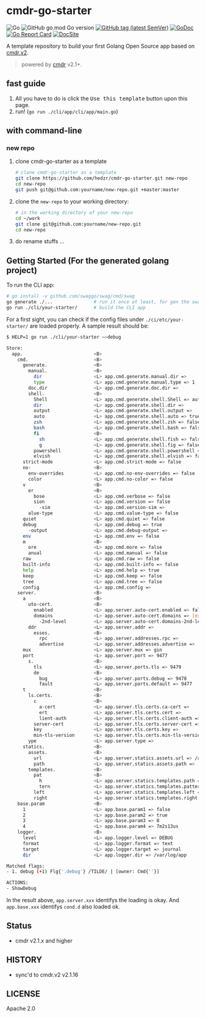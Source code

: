 # cmdr-go-starter

![Go](https://github.com/hedzr/cmdr-go-starter/workflows/Go/badge.svg)
![GitHub go.mod Go version](https://img.shields.io/github/go-mod/go-version/hedzr/cmdr-go-starter)
[![GitHub tag (latest SemVer)](https://img.shields.io/github/tag/hedzr/cmdr-go-starter.svg?label=release)](https://github.com/hedzr/cmdr-go-starter/releases)
[![GoDoc](https://img.shields.io/badge/godoc-reference-blue.svg?style=flat)](https://godoc.org/github.com/hedzr/cmdr-go-starter)
[![Go Report Card](https://goreportcard.com/badge/github.com/hedzr/cmdr-go-starter)](https://goreportcard.com/report/github.com/hedzr/cmdr-go-starter)<!--
[![codecov](https://codecov.io/gh/hedzr/cmdr-go-starter/branch/master/graph/badge.svg)](https://codecov.io/gh/hedzr/cmdr-go-starter)
[![Coverage Status](https://coveralls.io/repos/github/hedzr/cmdr-go-starter/badge.svg?branch=master)](https://coveralls.io/github/hedzr/cmdr-go-starter?branch=master) -->
[![DocSite](https://img.shields.io/badge/Doc-Site-blue)](https://docs.hedzr.com/docs/cmdr.v2/)

A template repository to build your first Golang Open Source app based on [cmdr.v2](https://github.com/hedzr/cmdr).

> powered by [cmdr](https://github.com/hedzr/cmdr) v2.1+.

## fast guide

1. All you have to do is click the <kbd>Use this template</kbd> button upon this page.
2. run! (`go run ./cli/app/cli/app/main.go`)

## with command-line

### new repo

1. clone cmdr-go-starter as a template

   ```bash
   # clone cmdr-go-starter as a template
   git clone https://github.com/hedzr/cmdr-go-starter.git new-repo
   cd new-repo
   git push git@github.com:yourname/new-repo.git +master:master
   ```

2. clone the `new-repo` to your working directory:

   ```bash
   # in the working directory of your new-repo
   cd ~/work
   git clone git@github.com:yourname/new-repo.git
   cd new-repo
   ```

3. do rename stuffs ...

## Getting Started (For the generated golang project)

To run the CLI app:

```bash
# go install -v github.com/swaggo/swag/cmd/swag
go generate ./...               # run it once at least, for gen the swagger-doc files from skeletons
go run ./cli/your-starter/      # build the CLI app
```

For a first sight, you can check if the config files under `./ci/etc/your-starter/` are loaded properly. A sample result should be:

```bash
$ HELP=1 go run ./cli/your-starter ~~debug

Store:
  app.                          <B>
    cmd.                        <B>
      generate.                 <B>
        manual.                 <B>
          dir                   <L> app.cmd.generate.manual.dir => 
          type                  <L> app.cmd.generate.manual.type => 1
        doc.dir                 <L> app.cmd.generate.doc.dir => 
        shell.                  <B>
          Shell                 <L> app.cmd.generate.shell.Shell => auto
          dir                   <L> app.cmd.generate.shell.dir => 
          output                <L> app.cmd.generate.shell.output => 
          auto                  <L> app.cmd.generate.shell.auto => true
          zsh                   <L> app.cmd.generate.shell.zsh => false
          bash                  <L> app.cmd.generate.shell.bash => false
          fi                    <B>
            sh                  <L> app.cmd.generate.shell.fish => false
            g                   <L> app.cmd.generate.shell.fig => false
          powershell            <L> app.cmd.generate.shell.powershell => false
          elvish                <L> app.cmd.generate.shell.elvish => false
      strict-mode               <L> app.cmd.strict-mode => false
      no-                       <B>
        env-overrides           <L> app.cmd.no-env-overrides => false
        color                   <L> app.cmd.no-color => false
      v                         <B>
        er                      <B>
          bose                  <L> app.cmd.verbose => false
          sion                  <L> app.cmd.version => false
            -sim                <L> app.cmd.version-sim => 
        alue-type               <L> app.cmd.value-type => false
      quiet                     <L> app.cmd.quiet => false
      debug                     <L> app.cmd.debug => true
        -output                 <L> app.cmd.debug-output => 
      env                       <L> app.cmd.env => false
      m                         <B>
        ore                     <L> app.cmd.more => false
        anual                   <L> app.cmd.manual => false
      raw                       <L> app.cmd.raw => false
      built-info                <L> app.cmd.built-info => false
      help                      <L> app.cmd.help => true
      keep                      <L> app.cmd.keep => false
      tree                      <L> app.cmd.tree => false
      config                    <L> app.cmd.config => 
    server.                     <B>
      a                         <B>
        uto-cert.               <B>
          enabled               <L> app.server.auto-cert.enabled => false
          domains               <L> app.server.auto-cert.domains => [example.com]
            -2nd-level          <L> app.server.auto-cert.domains-2nd-level => [aurora api home res]
        ddr                     <L> app.server.addr => 
          esses.                <B>
            rpc                 <L> app.server.addresses.rpc => 
            advertise           <L> app.server.addresses.advertise => 
      mux                       <L> app.server.mux => gin
      port                      <L> app.server.port => 9477
        s.                      <B>
          tls                   <L> app.server.ports.tls => 9479
          de                    <B>
            bug                 <L> app.server.ports.debug => 9478
            fault               <L> app.server.ports.default => 9477
      t                         <B>
        ls.certs.               <B>
          c                     <B>
            a-cert              <L> app.server.tls.certs.ca-cert => 
            ert                 <L> app.server.tls.certs.cert => 
            lient-auth          <L> app.server.tls.certs.client-auth => false
          server-cert           <L> app.server.tls.certs.server-cert => 
          key                   <L> app.server.tls.certs.key => 
          min-tls-version       <L> app.server.tls.certs.min-tls-version => 772
        ype                     <L> app.server.type => 
      statics.                  <B>
        assets.                 <B>
          url                   <L> app.server.statics.assets.url => /assets
          path                  <L> app.server.statics.assets.path => ./static/assets
        templates.              <B>
          pat                   <B>
            h                   <L> app.server.statics.templates.path => ./static/templates
            tern                <L> app.server.statics.templates.pattern => *.tmpl
          left                  <L> app.server.statics.templates.left => {{
          right                 <L> app.server.statics.templates.right => }}
    base.param                  <B>
      1                         <L> app.base.param1 => false
      2                         <L> app.base.param2 => true
      3                         <L> app.base.param3 => 8
      4                         <L> app.base.param4 => 7m2s13us
    logger.                     <B>
      level                     <L> app.logger.level => DEBUG
      format                    <L> app.logger.format => text
      target                    <L> app.logger.target => journal
      dir                       <L> app.logger.dir => /var/log/app

Matched flags:
- 1. debug (+1) Flg{'.debug'} /TILDE/ | [owner: Cmd{''}]

ACTIONS:
- ShowDebug

```

In the result above, `app.server.xxx` identifys the loading is okay. And `app.base.xxx` identifys `cond.d` also loaded ok.

## Status

- cmdr v2.1.x and higher

## HISTORY

- sync'd to cmdr.v2 v2.1.16

## LICENSE

Apache 2.0
